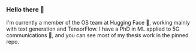 ### Hello there 👋

I'm currently a member of the OS team at Hugging Face 🤗, working mainly with text generation and TensorFlow. I have a PhD in ML applied to 5G communications 📡, and you can see most of my thesis work in the pinned repo.

<!--
**gante/gante** is a ✨ _special_ ✨ repository because its `README.md` (this file) appears on your GitHub profile.

Here are some ideas to get you started:

- 🔭 I’m currently working on ...
- 🌱 I’m currently learning ...
- 👯 I’m looking to collaborate on ...
- 🤔 I’m looking for help with ...
- 💬 Ask me about ...
- 📫 How to reach me: ...
- 😄 Pronouns: ...
- ⚡ Fun fact: ...
-->
